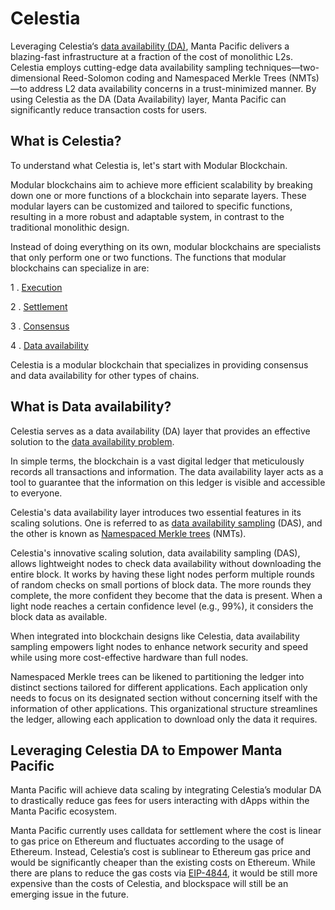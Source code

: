 # Celestia

Leveraging Celestia‘s [data availability (DA)](https://blockworks.co/news/data-availability-ethereum), Manta Pacific delivers a blazing-fast infrastructure at a fraction of the cost of monolithic L2s. Celestia employs cutting-edge data availability sampling techniques—two-dimensional Reed-Solomon coding and Namespaced Merkle Trees (NMTs)—to address L2 data availability concerns in a trust-minimized manner. By using Celestia as the DA (Data Availability) layer, Manta Pacific can significantly reduce transaction costs for users.

## What is Celestia?

To understand what Celestia is, let's start with Modular Blockchain.

Modular blockchains aim to achieve more efficient scalability by breaking down one or more functions of a blockchain into separate layers. These modular layers can be customized and tailored to specific functions, resulting in a more robust and adaptable system, in contrast to the traditional monolithic design.

Instead of doing everything on its own, modular blockchains are specialists that only perform one or two functions. The functions that modular blockchains can specialize in are:

1 . [Execution](https://celestia.org/glossary/execution/)

2 . [Settlement](https://celestia.org/glossary/settlement/)

3 . [Consensus](https://celestia.org/glossary/consensus/)

4 . [Data availability](https://celestia.org/glossary/data-availability/)

Celestia is a modular blockchain that specializes in providing consensus and data availability for other types of chains.

## What is Data availability?

Celestia serves as a data availability (DA) layer that provides an effective solution to the [data availability problem](https://docs.celestia.org/learn/how-celestia-works/data-availability-layer).

In simple terms, the blockchain is a vast digital ledger that meticulously records all transactions and information. The data availability layer acts as a tool to guarantee that the information on this ledger is visible and accessible to everyone.

Celestia's data availability layer introduces two essential features in its scaling solutions. One is referred to as [data availability sampling](https://blog.celestia.org/celestia-mvp-release-data-availability-sampling-light-clients) (DAS), and the other is known as [Namespaced Merkle trees](https://github.com/celestiaorg/nmt) (NMTs).

Celestia's innovative scaling solution, data availability sampling (DAS), allows lightweight nodes to check data availability without downloading the entire block. It works by having these light nodes perform multiple rounds of random checks on small portions of block data. The more rounds they complete, the more confident they become that the data is present. When a light node reaches a certain confidence level (e.g., 99%), it considers the block data as available.

When integrated into blockchain designs like Celestia, data availability sampling empowers light nodes to enhance network security and speed while using more cost-effective hardware than full nodes.

Namespaced Merkle trees can be likened to partitioning the ledger into distinct sections tailored for different applications. Each application only needs to focus on its designated section without concerning itself with the information of other applications. This organizational structure streamlines the ledger, allowing each application to download only the data it requires.

## Leveraging Celestia DA to Empower Manta Pacific

Manta Pacific will achieve data scaling by integrating Celestia’s modular DA to drastically reduce gas fees for users interacting with dApps within the Manta Pacific ecosystem.

Manta Pacific currently uses calldata for settlement where the cost is linear to gas price on Ethereum and fluctuates according to the usage of Ethereum. Instead, Celestia’s cost is sublinear to Ethereum gas price and would be significantly cheaper than the existing costs on Ethereum. While there are plans to reduce the gas costs via [EIP-4844](https://www.eip4844.com/), it would be still more expensive than the costs of Celestia, and blockspace will still be an emerging issue in the future.
